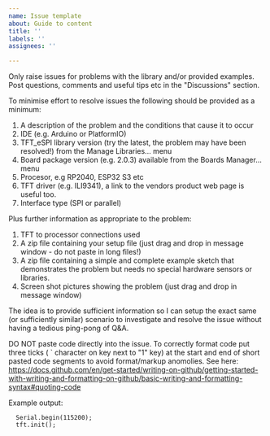 ```yaml
---
name: Issue template
about: Guide to content
title: ''
labels: ''
assignees: ''

---
```


Only raise issues for problems with the library and/or provided examples. Post questions, comments and useful tips etc in the "Discussions" section.

To minimise effort to resolve issues the following should be provided as a minimum:
1. A description of the problem and the conditions that cause it to occur
2. IDE (e.g. Arduino or PlatformIO)
3. TFT_eSPI library version (try the latest, the problem may have been resolved!) from the Manage Libraries... menu
4. Board package version (e.g. 2.0.3) available from the Boards Manager... menu
5. Procesor, e.g RP2040, ESP32 S3 etc
6. TFT driver (e.g. ILI9341), a link to the vendors product web page is useful too.
7. Interface type (SPI or parallel)

Plus further information as appropriate to the problem:
1. TFT to processor connections used
2. A zip file containing your setup file (just drag and drop in message window - do not paste in long files!)
3. A zip file  containing a simple and complete example sketch that demonstrates the problem but needs no special hardware sensors or libraries.
4. Screen shot pictures showing the problem  (just drag and drop in message window)

The idea is to provide sufficient information so I can setup the exact same (or sufficiently similar) scenario to investigate and resolve the issue without having a tedious ping-pong of Q&A.

DO NOT paste code directly into the issue. To correctly format code put three ticks ( ` character on key next to "1" key) at the start and end of short pasted code segments to avoid format/markup anomolies. See here:
https://docs.github.com/en/get-started/writing-on-github/getting-started-with-writing-and-formatting-on-github/basic-writing-and-formatting-syntax#quoting-code

Example output:

```
  Serial.begin(115200);
  tft.init();
```
